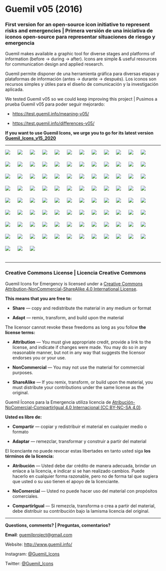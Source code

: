# Guemil v05 (2016)

### First version for an open-source icon initiative to represent risks and emergencies | Primera versión de una iniciativa de iconos open-source para representar situaciones de riesgo y emergencia

Guemil makes available a graphic tool for diverse stages and platforms of information (before → during → after). Icons are simple & useful resources for communication design and applied research.

Guemil permite disponer de una herramienta gráfica para diversas etapas y plataformas de información (antes → durante → después). Los iconos son recursos simples y útiles para el diseño de comunicación y la investigación aplicada.

We tested Guemil v05 so we could keep improving this project | Pusimos a prueba Guemil v05 para poder seguir mejorardo:

- https://test.guemil.info/meaning-v05/

- https://test.guemil.info/differences-v05/

**If you want to use Guemil Icons, we urge you to go for its latest version [Guemil_Icons_v15_2020](https://github.com/Guemil/Guemil_Icons_v15_2020)**

- - - - - - - 
<img src="https://raw.githubusercontent.com/Guemil/Guemil_Icons_v05_2016/main/png/.DS_Store" style="max-width:90px; height:auto; margin-right:20px; margin-bottom:20px;"> 
<img src="https://raw.githubusercontent.com/Guemil/Guemil_Icons_v05_2016/main/png/01_Gv05-Man.png" style="max-width:90px; height:auto; margin-right:20px; margin-bottom:20px;"> 
<img src="https://raw.githubusercontent.com/Guemil/Guemil_Icons_v05_2016/main/png/02_Gv05-Woman.png" style="max-width:90px; height:auto; margin-right:20px; margin-bottom:20px;"> 
<img src="https://raw.githubusercontent.com/Guemil/Guemil_Icons_v05_2016/main/png/03_Gv05-Assembly_couple.png" style="max-width:90px; height:auto; margin-right:20px; margin-bottom:20px;"> 
<img src="https://raw.githubusercontent.com/Guemil/Guemil_Icons_v05_2016/main/png/04_Gv05-Disabled.png" style="max-width:90px; height:auto; margin-right:20px; margin-bottom:20px;"> 
<img src="https://raw.githubusercontent.com/Guemil/Guemil_Icons_v05_2016/main/png/05_Gv05-Assembly_group.png" style="max-width:90px; height:auto; margin-right:20px; margin-bottom:20px;"> 
<img src="https://raw.githubusercontent.com/Guemil/Guemil_Icons_v05_2016/main/png/06_Gv05-Assembly_family.png" style="max-width:90px; height:auto; margin-right:20px; margin-bottom:20px;"> 
<img src="https://raw.githubusercontent.com/Guemil/Guemil_Icons_v05_2016/main/png/07_Gv05b-Girl.png" style="max-width:90px; height:auto; margin-right:20px; margin-bottom:20px;"> 
<img src="https://raw.githubusercontent.com/Guemil/Guemil_Icons_v05_2016/main/png/08_Gv05b-Boy.png" style="max-width:90px; height:auto; margin-right:20px; margin-bottom:20px;"> 
<img src="https://raw.githubusercontent.com/Guemil/Guemil_Icons_v05_2016/main/png/09_Gv05-Authority_instruction.png" style="max-width:90px; height:auto; margin-right:20px; margin-bottom:20px;"> 
<img src="https://raw.githubusercontent.com/Guemil/Guemil_Icons_v05_2016/main/png/10_Gv05-Help_others.png" style="max-width:90px; height:auto; margin-right:20px; margin-bottom:20px;"> 
<img src="https://raw.githubusercontent.com/Guemil/Guemil_Icons_v05_2016/main/png/11_Gv05-Keep_safe.png" style="max-width:90px; height:auto; margin-right:20px; margin-bottom:20px;"> 
<img src="https://raw.githubusercontent.com/Guemil/Guemil_Icons_v05_2016/main/png/12_Gv05-Evacuate_vertical.png" style="max-width:90px; height:auto; margin-right:20px; margin-bottom:20px;"> 
<img src="https://raw.githubusercontent.com/Guemil/Guemil_Icons_v05_2016/main/png/13_Gv05-Evacuate_downstairs.png" style="max-width:90px; height:auto; margin-right:20px; margin-bottom:20px;"> 
<img src="https://raw.githubusercontent.com/Guemil/Guemil_Icons_v05_2016/main/png/14_Gv05-Evacuate_male_pedestrian.png" style="max-width:90px; height:auto; margin-right:20px; margin-bottom:20px;"> 
<img src="https://raw.githubusercontent.com/Guemil/Guemil_Icons_v05_2016/main/png/15_Gv05-Evacuate_female_pedestrian.png" style="max-width:90px; height:auto; margin-right:20px; margin-bottom:20px;"> 
<img src="https://raw.githubusercontent.com/Guemil/Guemil_Icons_v05_2016/main/png/16_Gv05-Evacuate.png" style="max-width:90px; height:auto; margin-right:20px; margin-bottom:20px;"> 
<img src="https://raw.githubusercontent.com/Guemil/Guemil_Icons_v05_2016/main/png/17_Gv05-Evacuate_fast.png" style="max-width:90px; height:auto; margin-right:20px; margin-bottom:20px;"> 
<img src="https://raw.githubusercontent.com/Guemil/Guemil_Icons_v05_2016/main/png/18_Gv05-Evacuate_way_out.png" style="max-width:90px; height:auto; margin-right:20px; margin-bottom:20px;"> 
<img src="https://raw.githubusercontent.com/Guemil/Guemil_Icons_v05_2016/main/png/19_Gv05-Move_to_shelter.png" style="max-width:90px; height:auto; margin-right:20px; margin-bottom:20px;"> 
<img src="https://raw.githubusercontent.com/Guemil/Guemil_Icons_v05_2016/main/png/20_Gv05-Warning_tsunami_risk.png" style="max-width:90px; height:auto; margin-right:20px; margin-bottom:20px;"> 
<img src="https://raw.githubusercontent.com/Guemil/Guemil_Icons_v05_2016/main/png/21_Gv05b-Warning_evacuation_way.png" style="max-width:90px; height:auto; margin-right:20px; margin-bottom:20px;"> 
<img src="https://raw.githubusercontent.com/Guemil/Guemil_Icons_v05_2016/main/png/22_Gv05-Warning_volcano_risk.png" style="max-width:90px; height:auto; margin-right:20px; margin-bottom:20px;"> 
<img src="https://raw.githubusercontent.com/Guemil/Guemil_Icons_v05_2016/main/png/23_Gv05-Warning_sign.png" style="max-width:90px; height:auto; margin-right:20px; margin-bottom:20px;"> 
<img src="https://raw.githubusercontent.com/Guemil/Guemil_Icons_v05_2016/main/png/24_Gv05b-Authorities.png" style="max-width:90px; height:auto; margin-right:20px; margin-bottom:20px;"> 
<img src="https://raw.githubusercontent.com/Guemil/Guemil_Icons_v05_2016/main/png/25_Gv05-Food.png" style="max-width:90px; height:auto; margin-right:20px; margin-bottom:20px;"> 
<img src="https://raw.githubusercontent.com/Guemil/Guemil_Icons_v05_2016/main/png/26_Gv05-Water.png" style="max-width:90px; height:auto; margin-right:20px; margin-bottom:20px;"> 
<img src="https://raw.githubusercontent.com/Guemil/Guemil_Icons_v05_2016/main/png/27_Gv05-Geo_point.png" style="max-width:90px; height:auto; margin-right:20px; margin-bottom:20px;"> 
<img src="https://raw.githubusercontent.com/Guemil/Guemil_Icons_v05_2016/main/png/28_Gv05b-Map_point.png" style="max-width:90px; height:auto; margin-right:20px; margin-bottom:20px;"> 
<img src="https://raw.githubusercontent.com/Guemil/Guemil_Icons_v05_2016/main/png/29_Gv05-School.png" style="max-width:90px; height:auto; margin-right:20px; margin-bottom:20px;"> 
<img src="https://raw.githubusercontent.com/Guemil/Guemil_Icons_v05_2016/main/png/30_Gv05-Hospital.png" style="max-width:90px; height:auto; margin-right:20px; margin-bottom:20px;"> 
<img src="https://raw.githubusercontent.com/Guemil/Guemil_Icons_v05_2016/main/png/31_Gv05-Local_authority_bldg.png" style="max-width:90px; height:auto; margin-right:20px; margin-bottom:20px;"> 
<img src="https://raw.githubusercontent.com/Guemil/Guemil_Icons_v05_2016/main/png/32_Gv05-Orientation.png" style="max-width:90px; height:auto; margin-right:20px; margin-bottom:20px;"> 
<img src="https://raw.githubusercontent.com/Guemil/Guemil_Icons_v05_2016/main/png/33_Gv05-Network.png" style="max-width:90px; height:auto; margin-right:20px; margin-bottom:20px;"> 
<img src="https://raw.githubusercontent.com/Guemil/Guemil_Icons_v05_2016/main/png/34_Gv05-Radio.png" style="max-width:90px; height:auto; margin-right:20px; margin-bottom:20px;"> 
<img src="https://raw.githubusercontent.com/Guemil/Guemil_Icons_v05_2016/main/png/35_Gv05-Mobile_info.png" style="max-width:90px; height:auto; margin-right:20px; margin-bottom:20px;"> 
<img src="https://raw.githubusercontent.com/Guemil/Guemil_Icons_v05_2016/main/png/36_Gv05-Mobile_message.png" style="max-width:90px; height:auto; margin-right:20px; margin-bottom:20px;"> 
<img src="https://raw.githubusercontent.com/Guemil/Guemil_Icons_v05_2016/main/png/37_Gv05-Mobile_call.png" style="max-width:90px; height:auto; margin-right:20px; margin-bottom:20px;"> 
<img src="https://raw.githubusercontent.com/Guemil/Guemil_Icons_v05_2016/main/png/38_Gv05-House.png" style="max-width:90px; height:auto; margin-right:20px; margin-bottom:20px;"> 
<img src="https://raw.githubusercontent.com/Guemil/Guemil_Icons_v05_2016/main/png/39_Gv05-Shelter.png" style="max-width:90px; height:auto; margin-right:20px; margin-bottom:20px;"> 
<img src="https://raw.githubusercontent.com/Guemil/Guemil_Icons_v05_2016/main/png/40_Gv05-Temperature.png" style="max-width:90px; height:auto; margin-right:20px; margin-bottom:20px;"> 
<img src="https://raw.githubusercontent.com/Guemil/Guemil_Icons_v05_2016/main/png/41_Gv05-Time.png" style="max-width:90px; height:auto; margin-right:20px; margin-bottom:20px;"> 
<img src="https://raw.githubusercontent.com/Guemil/Guemil_Icons_v05_2016/main/png/43_Gv05-Volcano_eruption.png" style="max-width:90px; height:auto; margin-right:20px; margin-bottom:20px;"> 
<img src="https://raw.githubusercontent.com/Guemil/Guemil_Icons_v05_2016/main/png/44_Gv05b-Volcano_ashes.png" style="max-width:90px; height:auto; margin-right:20px; margin-bottom:20px;"> 
<img src="https://raw.githubusercontent.com/Guemil/Guemil_Icons_v05_2016/main/png/45_Gv05-Tsunami.png" style="max-width:90px; height:auto; margin-right:20px; margin-bottom:20px;"> 
<img src="https://raw.githubusercontent.com/Guemil/Guemil_Icons_v05_2016/main/png/46_Gv05-Earthquake.png" style="max-width:90px; height:auto; margin-right:20px; margin-bottom:20px;"> 
<img src="https://raw.githubusercontent.com/Guemil/Guemil_Icons_v05_2016/main/png/47_Gv05-Rainfall.png" style="max-width:90px; height:auto; margin-right:20px; margin-bottom:20px;"> 
<img src="https://raw.githubusercontent.com/Guemil/Guemil_Icons_v05_2016/main/png/48_Gv05-Alluvium.png" style="max-width:90px; height:auto; margin-right:20px; margin-bottom:20px;"> 
<img src="https://raw.githubusercontent.com/Guemil/Guemil_Icons_v05_2016/main/png/49_Gv05b-Avalanche.png" style="max-width:90px; height:auto; margin-right:20px; margin-bottom:20px;"> 
<img src="https://raw.githubusercontent.com/Guemil/Guemil_Icons_v05_2016/main/png/50_Gv05-Forbidden.png" style="max-width:90px; height:auto; margin-right:20px; margin-bottom:20px;"> 
<img src="https://raw.githubusercontent.com/Guemil/Guemil_Icons_v05_2016/main/png/51_Gv05b-Flood.png" style="max-width:90px; height:auto; margin-right:20px; margin-bottom:20px;"> 
<img src="https://raw.githubusercontent.com/Guemil/Guemil_Icons_v05_2016/main/png/52_Gv05b-Fire.png" style="max-width:90px; height:auto; margin-right:20px; margin-bottom:20px;"> 
<img src="https://raw.githubusercontent.com/Guemil/Guemil_Icons_v05_2016/main/png/53_Gv05-Info_point.png" style="max-width:90px; height:auto; margin-right:20px; margin-bottom:20px;"> 
<img src="https://raw.githubusercontent.com/Guemil/Guemil_Icons_v05_2016/main/png/54_Gv05-Not_allowed.png" style="max-width:90px; height:auto; margin-right:20px; margin-bottom:20px;"> 
<img src="https://raw.githubusercontent.com/Guemil/Guemil_Icons_v05_2016/main/png/55_Gv05-Messaging_oneway.png" style="max-width:90px; height:auto; margin-right:20px; margin-bottom:20px;"> 
<img src="https://raw.githubusercontent.com/Guemil/Guemil_Icons_v05_2016/main/png/56_Gv05-Messaging_twoways.png" style="max-width:90px; height:auto; margin-right:20px; margin-bottom:20px;"> 
<img src="https://raw.githubusercontent.com/Guemil/Guemil_Icons_v05_2016/main/png/57_Gv05-Information.png" style="max-width:90px; height:auto; margin-right:20px; margin-bottom:20px;"> 
<img src="https://raw.githubusercontent.com/Guemil/Guemil_Icons_v05_2016/main/png/58_Gv05-North_sign.png" style="max-width:90px; height:auto; margin-right:20px; margin-bottom:20px;"> 
<img src="https://raw.githubusercontent.com/Guemil/Guemil_Icons_v05_2016/main/png/59_Gv05-Mobile_phone.png" style="max-width:90px; height:auto; margin-right:20px; margin-bottom:20px;"> 
<img src="https://raw.githubusercontent.com/Guemil/Guemil_Icons_v05_2016/main/png/60_Gv05-Flagged_point.png" style="max-width:90px; height:auto; margin-right:20px; margin-bottom:20px;"> 
<img src="https://raw.githubusercontent.com/Guemil/Guemil_Icons_v05_2016/main/png/61_Gv05b-Wifi.png" style="max-width:90px; height:auto; margin-right:20px; margin-bottom:20px;"> 
<img src="https://raw.githubusercontent.com/Guemil/Guemil_Icons_v05_2016/main/png/62_Gv05b-@_internet.png" style="max-width:90px; height:auto; margin-right:20px; margin-bottom:20px;"> 
<img src="https://raw.githubusercontent.com/Guemil/Guemil_Icons_v05_2016/main/png/63_Gv05-CreativeCommons.png" style="max-width:90px; height:auto; margin-right:20px; margin-bottom:20px;"> 
<img src="https://raw.githubusercontent.com/Guemil/Guemil_Icons_v05_2016/main/png/64_Gv05-SOS_stencil.png" style="max-width:90px; height:auto; margin-right:20px; margin-bottom:20px;"> 
<img src="https://raw.githubusercontent.com/Guemil/Guemil_Icons_v05_2016/main/png/65_Gv05-Radio_transmission.png" style="max-width:90px; height:auto; margin-right:20px; margin-bottom:20px;"> 
<img src="https://raw.githubusercontent.com/Guemil/Guemil_Icons_v05_2016/main/png/66_Gv05-OK_stencil-1.png" style="max-width:90px; height:auto; margin-right:20px; margin-bottom:20px;"> 
<img src="https://raw.githubusercontent.com/Guemil/Guemil_Icons_v05_2016/main/png/66_Gv05-OK_stencil.png" style="max-width:90px; height:auto; margin-right:20px; margin-bottom:20px;"> 
<img src="https://raw.githubusercontent.com/Guemil/Guemil_Icons_v05_2016/main/png/67_Gv05-Contain_message.png" style="max-width:90px; height:auto; margin-right:20px; margin-bottom:20px;"> 
<img src="https://raw.githubusercontent.com/Guemil/Guemil_Icons_v05_2016/main/png/68_Gv05-Warning_strip_1.png" style="max-width:90px; height:auto; margin-right:20px; margin-bottom:20px;"> 
<img src="https://raw.githubusercontent.com/Guemil/Guemil_Icons_v05_2016/main/png/69_Gv05-Warning_strip_2.png" style="max-width:90px; height:auto; margin-right:20px; margin-bottom:20px;"> 
<img src="https://raw.githubusercontent.com/Guemil/Guemil_Icons_v05_2016/main/png/70_Gv05-Warning_strip_3.png" style="max-width:90px; height:auto; margin-right:20px; margin-bottom:20px;"> 
<img src="https://raw.githubusercontent.com/Guemil/Guemil_Icons_v05_2016/main/png/71_Gv05-Arrow_ahead.png" style="max-width:90px; height:auto; margin-right:20px; margin-bottom:20px;"> 
<img src="https://raw.githubusercontent.com/Guemil/Guemil_Icons_v05_2016/main/png/72_Gv05-Arrow_turn.png" style="max-width:90px; height:auto; margin-right:20px; margin-bottom:20px;"> 
<img src="https://raw.githubusercontent.com/Guemil/Guemil_Icons_v05_2016/main/png/73_Gv05-Arrow_backward.png" style="max-width:90px; height:auto; margin-right:20px; margin-bottom:20px;"> 
<img src="https://raw.githubusercontent.com/Guemil/Guemil_Icons_v05_2016/main/png/74_Gv05-Arrow_up_right.png" style="max-width:90px; height:auto; margin-right:20px; margin-bottom:20px;"> 
<img src="https://raw.githubusercontent.com/Guemil/Guemil_Icons_v05_2016/main/png/75_Gv05-Arrow_right.png" style="max-width:90px; height:auto; margin-right:20px; margin-bottom:20px;"> 
<img src="https://raw.githubusercontent.com/Guemil/Guemil_Icons_v05_2016/main/png/76_Gv05-Arrow_down_right.png" style="max-width:90px; height:auto; margin-right:20px; margin-bottom:20px;"> 
<img src="https://raw.githubusercontent.com/Guemil/Guemil_Icons_v05_2016/main/png/77_Gv05-Arrow_down.png" style="max-width:90px; height:auto; margin-right:20px; margin-bottom:20px;"> 
<img src="https://raw.githubusercontent.com/Guemil/Guemil_Icons_v05_2016/main/png/78_Gv05-Arrow_down_left.png" style="max-width:90px; height:auto; margin-right:20px; margin-bottom:20px;"> 
<img src="https://raw.githubusercontent.com/Guemil/Guemil_Icons_v05_2016/main/png/79_Gv05-Arrow_left.png" style="max-width:90px; height:auto; margin-right:20px; margin-bottom:20px;"> 
<img src="https://raw.githubusercontent.com/Guemil/Guemil_Icons_v05_2016/main/png/80_Gv05-Arrow_up_left.png" style="max-width:90px; height:auto; margin-right:20px; margin-bottom:20px;"> 
<img src="https://raw.githubusercontent.com/Guemil/Guemil_Icons_v05_2016/main/png/81_Gv05-Number_one.png" style="max-width:90px; height:auto; margin-right:20px; margin-bottom:20px;"> 
<img src="https://raw.githubusercontent.com/Guemil/Guemil_Icons_v05_2016/main/png/82_Gv05-Number_two.png" style="max-width:90px; height:auto; margin-right:20px; margin-bottom:20px;"> 
<img src="https://raw.githubusercontent.com/Guemil/Guemil_Icons_v05_2016/main/png/83_Gv05-Number_three.png" style="max-width:90px; height:auto; margin-right:20px; margin-bottom:20px;"> 
<img src="https://raw.githubusercontent.com/Guemil/Guemil_Icons_v05_2016/main/png/84_Gv05-Number_four.png" style="max-width:90px; height:auto; margin-right:20px; margin-bottom:20px;"> 
<img src="https://raw.githubusercontent.com/Guemil/Guemil_Icons_v05_2016/main/png/85_Gv05-Number_five.png" style="max-width:90px; height:auto; margin-right:20px; margin-bottom:20px;"> 
<img src="https://raw.githubusercontent.com/Guemil/Guemil_Icons_v05_2016/main/png/86_Gv05-Number_six.png" style="max-width:90px; height:auto; margin-right:20px; margin-bottom:20px;"> 
<img src="https://raw.githubusercontent.com/Guemil/Guemil_Icons_v05_2016/main/png/87_Gv05-Number_seven.png" style="max-width:90px; height:auto; margin-right:20px; margin-bottom:20px;"> 
<img src="https://raw.githubusercontent.com/Guemil/Guemil_Icons_v05_2016/main/png/88_Gv05-Number_eight.png" style="max-width:90px; height:auto; margin-right:20px; margin-bottom:20px;"> 
<img src="https://raw.githubusercontent.com/Guemil/Guemil_Icons_v05_2016/main/png/89_Gv05-Number_nine.png" style="max-width:90px; height:auto; margin-right:20px; margin-bottom:20px;"> 
<img src="https://raw.githubusercontent.com/Guemil/Guemil_Icons_v05_2016/main/png/90_Gv05-Number_zero.png" style="max-width:90px; height:auto; margin-right:20px; margin-bottom:20px;"> 
<img src="https://raw.githubusercontent.com/Guemil/Guemil_Icons_v05_2016/main/png/91_Gv05-Two_way_horizontal.png" style="max-width:90px; height:auto; margin-right:20px; margin-bottom:20px;"> 
<img src="https://raw.githubusercontent.com/Guemil/Guemil_Icons_v05_2016/main/png/92_Gv05-Two_way_vertical.png" style="max-width:90px; height:auto; margin-right:20px; margin-bottom:20px;"> 
<img src="https://raw.githubusercontent.com/Guemil/Guemil_Icons_v05_2016/main/png/93_Gv05-Contain_triangle.png" style="max-width:90px; height:auto; margin-right:20px; margin-bottom:20px;"> 
<img src="https://raw.githubusercontent.com/Guemil/Guemil_Icons_v05_2016/main/png/94_Gv05-Contain_octagon.png" style="max-width:90px; height:auto; margin-right:20px; margin-bottom:20px;"> 
<img src="https://raw.githubusercontent.com/Guemil/Guemil_Icons_v05_2016/main/png/95_Gv05-Contain_circle.png" style="max-width:90px; height:auto; margin-right:20px; margin-bottom:20px;"> 
<img src="https://raw.githubusercontent.com/Guemil/Guemil_Icons_v05_2016/main/png/96_Gv05-Contain_directional.png" style="max-width:90px; height:auto; margin-right:20px; margin-bottom:20px;"> 
<img src="https://raw.githubusercontent.com/Guemil/Guemil_Icons_v05_2016/main/png/97_Gv05-Contain_hexagon.png" style="max-width:90px; height:auto; margin-right:20px; margin-bottom:20px;"> 
<img src="https://raw.githubusercontent.com/Guemil/Guemil_Icons_v05_2016/main/png/98_Gv05-Contain_rombus.png" style="max-width:90px; height:auto; margin-right:20px; margin-bottom:20px;"> 

- - - - - - - - - - 

### Creative Commons License | Licencia Creative Commons

Guemil Icons for Emergency is licensed under a <a rel="license" href="http://creativecommons.org/licenses/by-nc-sa/4.0/">Creative Commons Attribution-NonCommercial-ShareAlike 4.0 International License</a>.

**This means that you are free to:**

- **Share** — copy and redistribute the material in any medium or format

- **Adapt** — remix, transform, and build upon the material

The licensor cannot revoke these freedoms as long as you follow **the license terms:**

- **Attribution** — You must give appropriate credit, provide a link to the license, and indicate if changes were made. You may do so in any reasonable manner, but not in any way that suggests the licensor endorses you or your use.

- **NonCommercial** — You may not use the material for commercial purposes.

- **ShareAlike** — If you remix, transform, or build upon the material, you must distribute your contributions under the same license as the original.

Guemil Íconos para la Emergencia utiliza licencia de <a rel="Licencia" href="https://creativecommons.org/licenses/by-nc-sa/4.0/deed.es">Atribución-NoComercial-CompartirIgual 4.0 Internacional (CC BY-NC-SA 4.0)</a>.

**Usted es libre de:**

- **Compartir** — copiar y redistribuir el material en cualquier medio o formato

- **Adaptar** — remezclar, transformar y construir a partir del material

El licenciante no puede revocar estas libertades en tanto usted siga **los términos de la licencia:**

- **Atribución** — Usted debe dar crédito de manera adecuada, brindar un enlace a la licencia, e indicar si se han realizado cambios. Puede hacerlo en cualquier forma razonable, pero no de forma tal que sugiera que usted o su uso tienen el apoyo de la licenciante.

- **NoComercial** — Usted no puede hacer uso del material con propósitos comerciales.

- **CompartirIgual** — Si remezcla, transforma o crea a partir del material, debe distribuir su contribución bajo la lamisma licencia del original.

- - - - - - - - - 

**Questions, comments? | Preguntas, comentarios?**

**Email**: guemilproject@gmail.com

Website: http://www.guemil.info/

Instagram: [@Guemil_Icons](https://www.instagram.com/Guemil_Icons/)

Twitter: [@Guemil_Icons](https://twitter.com/Guemil_Icons)


